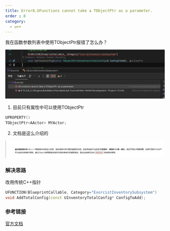 ```yaml
---
title: Error8.UFunctions cannot take a TObjectPtr as a parameter.
order : 8
category:
  - u++
---
```



<chatmessage avatar="../../assets/emoji/hx.png" :avatarWidth="40">
我在函数参数列表中使用TObjectPtr报错了怎么办？
</chatmessage>

![functionerror001.png](..%2Fassets%2Ffunctionerror001.png)



1. 目前只有属性中可以使用TObjectPtr

```cpp
UPROPERTY()
TObjectPtr<AActor> MYActor;
```
2. 文档是这么介绍的

![](..%2Fassets%2Ffunctionerror002.png)

### 解决思路

<chatmessage avatar="../../assets/emoji/dsyj.png" :avatarWidth="40" alignLeft>
改用传统C++指针
</chatmessage>

```cpp
UFUNCTION(BlueprintCallable, Category="ExorcistInventorySubsystem")
void AddTotalConfig(const UInventoryTotalConfig* ConfigToAdd);
```


### 参考链接
[官方文档](https://docs.unrealengine.com/5.3/zh-CN/smart-pointers-in-unreal-engine/)